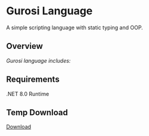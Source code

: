 # Gurosi Language
A simple scripting language with static typing and OOP.

## Overview
*Gurosi language includes:*

## Requirements
.NET 8.0 Runtime

## Temp Download
[Download](https://drive.google.com/file/d/1g7hqG7T8gvWs1XXbEJJ0_m0XO8pGWMHD/view?usp=sharing)
